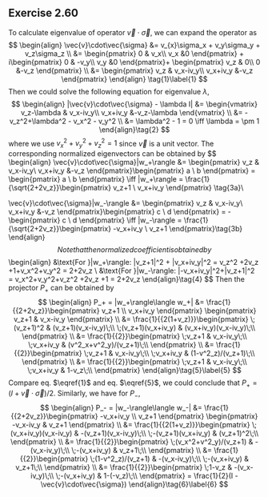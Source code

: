 ## Exercise 2.60

To calculate eigenvalue of operator $\vec{v}\cdot\vec{\sigma}$, we can expand the operator as
$$
\begin{align}
\vec{v}\cdot\vec{\sigma} &= v_{x}\sigma_x + v_y\sigma_y + v_z\sigma_z \\
&= \begin{pmatrix}
0 & v_x\\ v_x &0
\end{pmatrix} + i\begin{pmatrix}
0 & -v_y\\ v_y &0
\end{pmatrix}+ \begin{pmatrix}
v_z & 0\\ 0 &-v_z
\end{pmatrix} \\
&= \begin{pmatrix}
v_z & v_x-iv_y\\ v_x+iv_y &-v_z
\end{pmatrix}
\end{align} \tag{1}\label{1}
$$
Then we could solve the following equation for eigenvalue $\lambda$, 
$$
\begin{align}
|\vec{v}\cdot\vec{\sigma} - \lambda I| &= \begin{vmatrix}
v_z-\lambda & v_x-iv_y\\ v_x+iv_y &-v_z-\lambda
\end{vmatrix} \\
&= -v_z^2+\lambda^2 - v_x^2 - v_y^2  \\
&= \lambda^2 - 1 = 0 \iff \lambda = \pm 1
\end{align}\tag{2}
$$
where we use $v^2_x+v^2_y+v^2_z = 1$ since $\vec{v}$​ is a unit vector. The corresponding normalized eigenvectors can be obtained by
$$
\begin{align}
\vec{v}\cdot\vec{\sigma}|w_+\rangle &= \begin{pmatrix}
v_z & v_x-iv_y\\ v_x+iv_y &-v_z
\end{pmatrix}\begin{pmatrix}
a \\ b
\end{pmatrix} = \begin{pmatrix}
a \\ b
\end{pmatrix} \iff |w_+\rangle = \frac{1}{\sqrt{2+2v_z}}\begin{pmatrix}
v_z+1 \\ v_x+iv_y
\end{pmatrix} \tag{3a}\\

\vec{v}\cdot\vec{\sigma}|w_-\rangle &= \begin{pmatrix}
v_z & v_x-iv_y\\ v_x+iv_y &-v_z
\end{pmatrix}\begin{pmatrix}
c \\ d
\end{pmatrix} = -\begin{pmatrix}
c \\ d
\end{pmatrix} \iff |w_-\rangle = \frac{1}{\sqrt{2+2v_z}}\begin{pmatrix}
-v_x+iv_y \\ v_z+1
\end{pmatrix}\tag{3b}
\end{align}
$$
Note that the normalized coefficient is obtained by
$$
\begin{align}
&\text{For }|w_+\rangle: \|v_z+1\|^2 + \|v_x+iv_y\|^2 = v_z^2 +2v_z +1+v_x^2+v_y^2 = 2+2v_z \\
&\text{For }|w_-\rangle: \|-v_x+iv_y\|^2+\|v_z+1\|^2  = v_x^2+v_y^2+v_z^2 +2v_z +1 = 2+2v_z
\end{align}\tag{4}
$$
Then the projector $P_{+}$ can be obtained by
$$
\begin{align}
P_+ = |w_+\rangle\langle w_+| &= \frac{1}{{2+2v_z}}\begin{pmatrix}
v_z+1 \\ v_x+iv_y
\end{pmatrix} \begin{pmatrix}
v_z+1 & v_x-iv_y
\end{pmatrix} \\
&= \frac{1}{{2(1+v_z)}}\begin{pmatrix}
\;(v_z+1)^2 & (v_z+1)(v_x-iv_y)\;\\
\;(v_z+1)(v_x+iv_y) & (v_x+iv_y)(v_x-iv_y)\;\\
\end{pmatrix} \\
&= \frac{1}{{2}}\begin{pmatrix}
\;v_z+1 & v_x-iv_y\;\\
\;v_x+iv_y & (v^2_x+v^2_y)/(v_z+1)\;\\
\end{pmatrix} \\
&= \frac{1}{{2}}\begin{pmatrix}
\;v_z+1 & v_x-iv_y\;\\
\;v_x+iv_y & (1-v^2_z)/(v_z+1)\;\\
\end{pmatrix} \\
&= \frac{1}{{2}}\begin{pmatrix}
\;v_z+1 & v_x-iv_y\;\\
\;v_x+iv_y & 1-v_z\;\\
\end{pmatrix} 
\end{align}\tag{5}\label{5}
$$
Compare eq. $\eqref{1}$ and eq. $\eqref{5}$, we could conclude that $P_{+} = (I + \vec{v}\cdot\vec{\sigma})/2$. Similarly, we have for $P_{-}$, 
$$
\begin{align}
P_- = |w_-\rangle\langle w_-| &= \frac{1}{{2+2v_z}}\begin{pmatrix}
-v_x+iv_y \\ v_z+1
\end{pmatrix} \begin{pmatrix}
-v_x-iv_y & v_z+1
\end{pmatrix} \\
&= \frac{1}{{2(1+v_z)}}\begin{pmatrix}
\;(v_x+iv_y)(v_x-iv_y) & -(v_z+1)(v_x-iv_y)\;\\
\;-(v_z+1)(v_x+iv_y) & (v_z+1)^2\;\\
\end{pmatrix} \\
&= \frac{1}{{2}}\begin{pmatrix}
\;(v_x^2+v^2_y)/(v_z+1) & -(v_x-iv_y)\;\\
\;-(v_x+iv_y) & v_z+1\;\\
\end{pmatrix} \\
&= \frac{1}{{2}}\begin{pmatrix}
\;(1-v^2_z)/(v_z+1) & -(v_x-iv_y)\;\\
\;-(v_x+iv_y) & v_z+1\;\\
\end{pmatrix} \\
&= \frac{1}{{2}}\begin{pmatrix}
\;1-v_z & -(v_x-iv_y)\;\\
\;-(v_x+iv_y) & 1-(-v_z)\;\\
\end{pmatrix} = \frac{1}{2}(I - \vec{v}\cdot\vec{\sigma})
\end{align}\tag{6}\label{6}
$$
